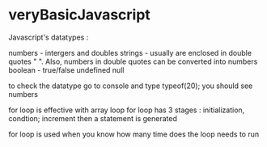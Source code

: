 # veryBasicJavascript

Javascript's datatypes :

numbers - intergers and doubles
strings - usually are enclosed in double quotes " ". Also, numbers in double quotes can be converted into numbers
boolean - true/false
undefined
null 

to check the datatype go to console and type typeof(20);
you should see numbers

for loop  is effective with array loop
for loop has 3 stages : initialization, condtion; increment
then a statement is generated



for loop is used when you know how many time does the loop needs to run
